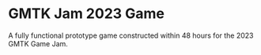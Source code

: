 # GMTK Jam 2023 Game
 A fully functional prototype game constructed within 48 hours for the 2023 GMTK Game Jam.
